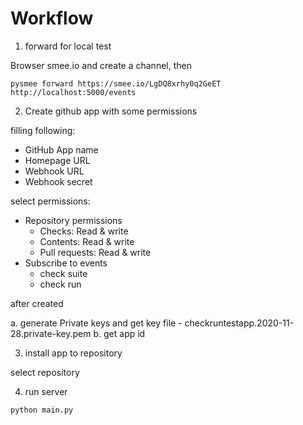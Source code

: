 Workflow
===

1. forward for local test

Browser smee.io and create a channel, then

```shell
pysmee forward https://smee.io/LgDQ8xrhy0q2GeET http://localhost:5000/events
```

2. Create github app with some permissions

filling following:

- GitHub App name
- Homepage URL
- Webhook URL
- Webhook secret

select permissions:

- Repository permissions
  - Checks: Read & write
  - Contents: Read & write
  - Pull requests: Read & write
- Subscribe to events
  - check suite
  - check run

after created

a. generate Private keys and get key file
    - checkruntestapp.2020-11-28.private-key.pem
b. get app id

3. install app to repository

select repository

4. run server

```shell
python main.py
```
